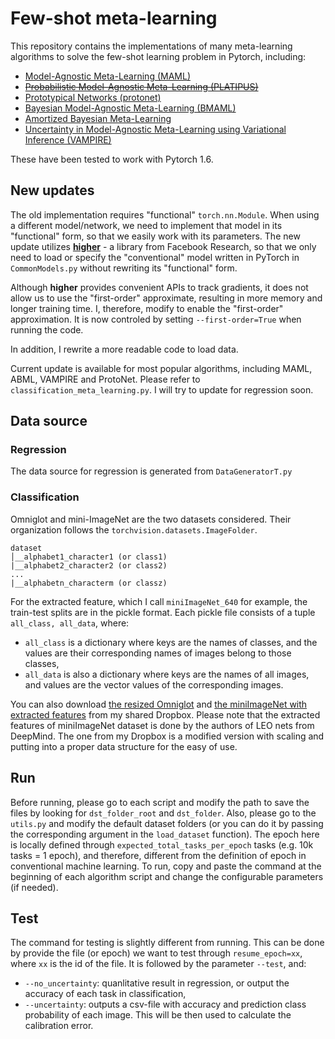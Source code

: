 # Few-shot meta-learning
This repository contains the implementations of many meta-learning algorithms to solve the few-shot learning problem in Pytorch, including:
- [Model-Agnostic Meta-Learning (MAML)](http://proceedings.mlr.press/v70/finn17a/finn17a.pdf)
- ~~[Probabilistic Model-Agnostic Meta-Learning (PLATIPUS)](https://papers.nips.cc/paper/8161-probabilistic-model-agnostic-meta-learning.pdf)~~
- [Prototypical Networks (protonet)](http://papers.nips.cc/paper/6996-prototypical-networks-for-few-shot-learning.pdf)
- [Bayesian Model-Agnostic Meta-Learning (BMAML)](https://papers.nips.cc/paper/7963-bayesian-model-agnostic-meta-learning.pdf)
- [Amortized Bayesian Meta-Learning](https://openreview.net/pdf?id=rkgpy3C5tX)
- [Uncertainty in Model-Agnostic Meta-Learning using Variational Inference (VAMPIRE)](https://arxiv.org/abs/1907.11864)

These have been tested to work with Pytorch 1.6.

## New updates
The old implementation requires "functional" `torch.nn.Module`. When using a different model/network, we need to implement that model in its "functional" form, so that we easily work with its parameters. The new update utilizes <b>[higher](https://github.com/facebookresearch/higher)</b> - a library from Facebook Research, so that we only need to load or specify the "conventional" model written in PyTorch in `CommonModels.py` without rewriting its "functional" form.

Although <b>higher</b> provides convenient APIs to track gradients, it does not allow us to use the "first-order" approximate, resulting in more memory and longer training time. I, therefore, modify to enable the "first-order" approximation. It is now controled by setting `--first-order=True` when running the code.

In addition, I rewrite a more readable code to load data.

Current update is available for most popular algorithms, including MAML, ABML, VAMPIRE and ProtoNet. Please refer to `classification_meta_learning.py`. I will try to update for regression soon.

## Data source
### Regression
The data source for regression is generated from `DataGeneratorT.py`

### Classification
Omniglot and mini-ImageNet are the two datasets considered. Their organization follows the `torchvision.datasets.ImageFolder`.
```
dataset
│__alphabet1_character1 (or class1)
|__alphabet2_character2 (or class2)
...
|__alphabetn_characterm (or classz)
```

For the extracted feature, which I call `miniImageNet_640` for example, the train-test splits are in the pickle format. Each pickle file consists of a tuple `all_class, all_data`, where:
- `all_class` is a dictionary where keys are the names of classes, and the values are their corresponding names of images belong to those classes,
- `all_data` is also a dictionary where keys are the names of all images, and values are the vector values of the corresponding images.

You can also download [the resized Omniglot](https://www.dropbox.com/s/w1do3wi0wzzo4jw/omniglot.zip?dl=0) and [the miniImageNet with extracted features](https://www.dropbox.com/s/z48ioy2s2bjbu93/miniImageNet_640.zip?dl=0) from my shared Dropbox. Please note that the extracted features of miniImageNet dataset is done by the authors of LEO nets from DeepMind. The one from my Dropbox is a modified version with scaling and putting into a proper data structure for the easy of use.

## Run
Before running, please go to each script and modify the path to save the files by looking for `dst_folder_root` and `dst_folder`. Also, please go to the `utils.py` and modify the default dataset folders (or you can do it by passing the corresponding argument in the `load_dataset` function). The epoch here is locally defined through `expected_total_tasks_per_epoch` tasks (e.g. 10k tasks = 1 epoch), and therefore, different from the definition of epoch in conventional machine learning.
To run, copy and paste the command at the beginning of each algorithm script and change the configurable parameters (if needed).

## Test
The command for testing is slightly different from running. This can be done by provide the file (or epoch) we want to test through `resume_epoch=xx`, where `xx` is the id of the file. It is followed by the parameter `--test`, and:
- `--no_uncertainty`: quanlitative result in regression, or output the accuracy of each task in classification,
- `--uncertainty`: outputs a csv-file with accuracy and prediction class probability of each image. This will be then used to calculate the calibration error.
